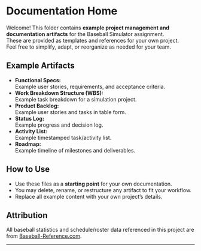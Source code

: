 
# Documentation Home

Welcome! This folder contains **example project management and documentation artifacts** for the Baseball Simulator assignment.  
These are provided as templates and references for your own project.  
Feel free to simplify, adapt, or reorganize as needed for your team.

## Example Artifacts

- **Functional Specs:**  
  Example user stories, requirements, and acceptance criteria.
- **Work Breakdown Structure (WBS):**  
  Example task breakdown for a simulation project.
- **Product Backlog:**  
  Example user stories and tasks in table form.
- **Status Log:**  
  Example progress and decision log.
- **Activity List:**  
  Example timestamped task/activity list.
- **Roadmap:**  
  Example timeline of milestones and deliverables.

## How to Use

- Use these files as a **starting point** for your own documentation.
- You may delete, rename, or restructure any artifact to fit your workflow.
- Replace all example content with your own project’s details.

## Attribution

All baseball statistics and schedule/roster data referenced in this project are from [Baseball-Reference.com](https://www.baseball-reference.com/).

---